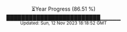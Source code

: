 <p align="center">
⏳Year Progress (86.51 %) <br>
█████████████████████████▁▁▁▁▁ <br>
<sub>Updated: Sun, 12 Nov 2023 18:18:52 GMT</sub>
</p>

